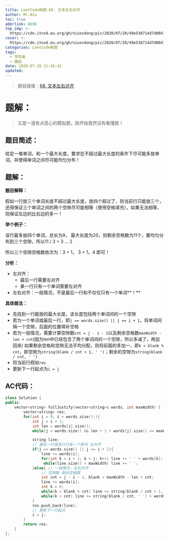 ```yaml
---
title: LeetCode刷题-68. 文本左右对齐
author: Mr.Niu
toc: true
abbrlink: 6698
top_img: >-
  https://cdn.itnxd.eu.org/gh/niuxvdong/pic/2020/07/20/49e538714d7d004149658918a880bbcc.png
cover: >-
  https://cdn.itnxd.eu.org/gh/niuxvdong/pic/2020/07/20/49e538714d7d004149658918a880bbcc.png
categories: LeetCode刷题
tags:
  - 字符串
  - 模拟
date: 2020-07-20 21:45:42
updated:
---
```








> 题目链接：[68. 文本左右对齐]( https://leetcode-cn.com/problems/text-justification/)



# 题解：



> 又是一道有点恶心的模拟题，刚开始竟然没有看懂题！



## 题目简述：

给定一堆单词，和一个最大长度，要求在不超过最大长度的条件下尽可能多放单词，并使得单词之间尽可能均匀分布！



## 题解：

**题目解释：** 

假如一行放三个单词长度不超过最大长度，放四个超过了，则当前行只能放三个，还得保证三个单词之间的两个空隙尽可能相等（使用空格填充），如果无法相等，则保证左边的比右边的多一！



**举个例子：**

 该行最多放四个单词，总长为9， 最大长度为20，则剩余空格数为11个，要均匀分布到三个空隙，所以11 / 3 = 3 ... 2

所以三个空隙空格数依次为：3 + 1， 3 + 1，4 即可！



**分析：**

- 左对齐：
  - 最后一行需要左对齐
  - 某一行只有一个单词需要左对齐
- 左右对齐：一般情况，不是最后一行和不仅仅只有一个单词**！**



**具体做法：**

- 先找到一行能放的最大长度，该长度包括两个单词间的一个空隙
- 若为一个单词或最后一行，即`j == words.size() || j == i + 1`，将单词间隔一个空隙，后面的位置填补空格
- 若为一般情况，需要计算空隙数`cnt = j - i - 1`以及剩余空格数`maxWidth - len + cnt`(因为len中已经包含了两个单词间的一个空隙，所以多减了，再加回来) 如果剩余空格和空隙无法平均分配，则将前面的多加一，即`k < blank % cnt`，即空隙为`string(blank / cnt + 1, ' ')`；剩余的空隙为`string(blank / cnt, ' ')`
- 将当前行假如`res` 
- 更新下一行起点为`i = j`





## AC代码：



```c++
class Solution {
public:
    vector<string> fullJustify(vector<string>& words, int maxWidth) {
        vector<string> res;
        for(int i = 0; i < words.size();){
            int j = i + 1;
            int len = words[i].size(); 
            while(j < words.size() && len + 1 + words[j].size() <= maxWidth) len += 1 + words[j++].size();

            string line;
            // 最后一行或该行只有一个单词 左对齐
            if(j == words.size() || j == i + 1){
                line += words[i];
                for(int k = i + 1; k < j; k++) line += ' ' + words[k];
                 while(line.size() < maxWidth) line += ' ';
            }else{ // 一般情况，左右对齐
                // 空隙数 剩余空格数
                int cnt = j - i - 1, blank = maxWidth - len + cnt;
                line += words[i];
                int k = 0;
                while(k < blank % cnt) line += string(blank / cnt + 1, ' ') + words[i + k + 1], k++;
                while(k < cnt) line += string(blank / cnt, ' ') + words[i + k + 1], k++;
            }
            res.push_back(line);
            // 更新下一行起点
            i = j;
        }
        return res;
    }
};
```




